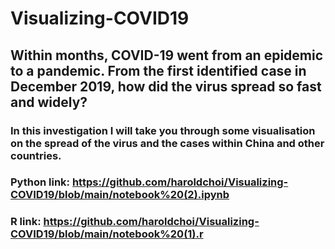 # Visualizing-COVID19
##  Within months, COVID-19 went from an epidemic to a pandemic. From the first identified case in December 2019, how did the virus spread so fast and widely?

### In this investigation I will take you through some visualisation on the spread of the virus and the cases within China and other countries. 

### Python link: https://github.com/haroldchoi/Visualizing-COVID19/blob/main/notebook%20(2).ipynb
### R link: https://github.com/haroldchoi/Visualizing-COVID19/blob/main/notebook%20(1).r
